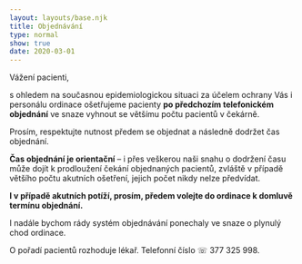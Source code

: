 ```yaml
---
layout: layouts/base.njk
title: Objednávání
type: normal
show: true
date: 2020-03-01
---
```

Vážení pacienti, 

s ohledem na současnou epidemiologickou situaci za účelem ochrany Vás i personálu ordinace ošetřujeme pacienty <strong>po předchozím telefonickém objednání</strong> ve snaze vyhnout se většímu počtu pacientů v čekárně.

Prosím, respektujte nutnost předem se objednat a následně dodržet čas objednání.

**Čas objednání je orientační** – i přes veškerou naši snahu o dodržení času může dojít k prodloužení čekání objednaných pacientů, zvláště v případě většího počtu akutních ošetření, jejich počet nikdy nelze předvídat.

**I v případě akutních potíží, prosím, předem volejte do ordinace k domluvě termínu objednání.** 

I nadále bychom rády systém objednávání ponechaly ve snaze o plynulý chod ordinace. 

O pořadí pacientů rozhoduje lékař. Telefonní číslo ☏ 377 325 998.